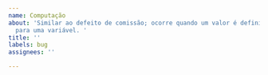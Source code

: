 ```yaml
---
name: Computação
about: 'Similar ao defeito de comissão; ocorre quando um valor é definido erroneamente
  para uma variável. '
title: ''
labels: bug
assignees: ''

---
```



